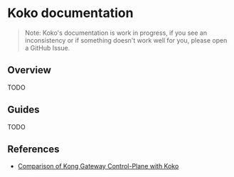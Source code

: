 # Koko documentation

> Note: Koko's documentation is work in progress, if you see an inconsistency
or if something doesn't work well for you, please open a GitHub Issue.

## Overview

TODO

## Guides

TODO

## References

- [Comparison of Kong Gateway Control-Plane with Koko](./koko-vs-kong.md)

